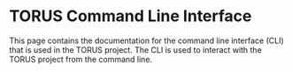 # TORUS Command Line Interface

This page contains the documentation for the command line interface (CLI) that is used in the TORUS project. The CLI is used to interact with the TORUS project from the command line.
